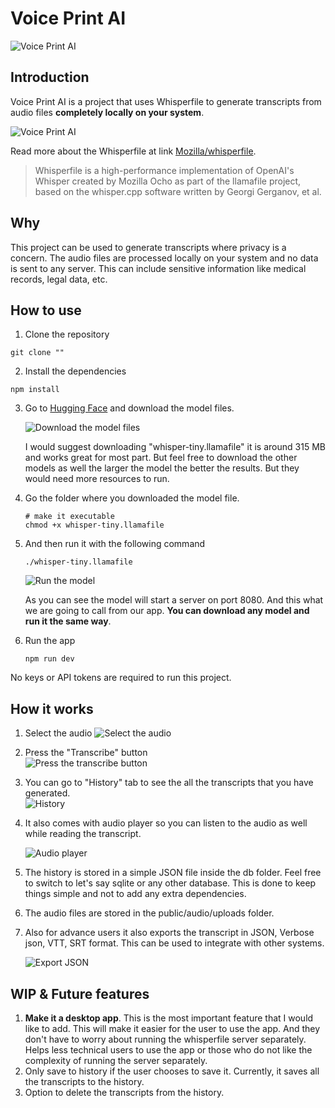 # Voice Print AI

![Voice Print AI](/public/projectimages/voiceprint.png)

## Introduction

Voice Print AI is a project that uses Whisperfile to generate transcripts from audio files **completely locally on your system**.

![Voice Print AI](/public/projectimages/voiceprint-ai-1.png)

Read more about the Whisperfile at link [Mozilla/whisperfile](https://huggingface.co/Mozilla/whisperfile).

> Whisperfile is a high-performance implementation of OpenAI's Whisper created by Mozilla Ocho as part of the llamafile project, based on the whisper.cpp software written by Georgi Gerganov, et al.

## Why

This project can be used to generate transcripts where privacy is a concern. The audio files are processed locally on your system and no data is sent to any server. This can include sensitive information like medical records, legal data, etc.

## How to use

1. Clone the repository

```
git clone ""
```

2. Install the dependencies

```
npm install
```

3. Go to [Hugging Face](https://huggingface.co/Mozilla/whisperfile/tree/main) and download the model files.

   ![Download the model files](/public/projectimages/hugging-face-whisperfile.png)

   I would suggest downloading "whisper-tiny.llamafile" it is around 315 MB and works great for most part. But feel free to download the other models as well the larger the model the better the results. But they would need more resources to run.

4. Go the folder where you downloaded the model file.

   ```
   # make it executable
   chmod +x whisper-tiny.llamafile
   ```

5. And then run it with the following command

   ```
   ./whisper-tiny.llamafile
   ```

   ![Run the model](/public/projectimages/run-whisperfile.png)

   As you can see the model will start a server on port 8080. And this what we are going to call from our app. **You can download any model and run it the same way**.

6. Run the app

   ```
   npm run dev
   ```

No keys or API tokens are required to run this project.

## How it works

1. Select the audio
   ![Select the audio](/public/projectimages/voiceprint-select-file.png)
   <br>
2. Press the "Transcribe" button
   <br>
   ![Press the transcribe button](/public/projectimages/voiceprint-transcribe.png)
   <br>
3. You can go to "History" tab to see the all the transcripts that you have generated.
   <br>
   ![History](/public/projectimages/voiceprint-history.png)

4. It also comes with audio player so you can listen to the audio as well while reading the transcript.

   ![Audio player](/public/projectimages/voiceprint-audio-player.png)

5. The history is stored in a simple JSON file inside the db folder. Feel free to switch to let's say sqlite or any other database. This is done to keep things simple and not to add any extra dependencies.

6. The audio files are stored in the public/audio/uploads folder.

7. Also for advance users it also exports the transcript in JSON, Verbose json, VTT, SRT format. This can be used to integrate with other systems.

   ![Export JSON](/public/projectimages/voiceprint-exports.png)

## WIP & Future features

1. **Make it a desktop app**. This is the most important feature that I would like to add. This will make it easier for the user to use the app. And they don't have to worry about running the whisperfile server separately. Helps less technical users to use the app or those who do not like the complexity of running the server separately.
2. Only save to history if the user chooses to save it. Currently, it saves all the transcripts to the history.
3. Option to delete the transcripts from the history.
